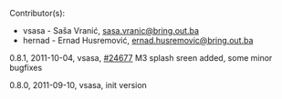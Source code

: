 Contributor(s):

* vsasa - Saša Vranić, sasa.vranic@bring.out.ba
* hernad - Ernad Husremović, ernad.husremovic@bring.out.ba

0.8.1, 2011-10-04, vsasa, [#24677](http://redmine.bring.out.ba/issues/24677) M3 splash sreen added, some minor bugfixes

0.8.0, 2011-09-10, vsasa, init version 
